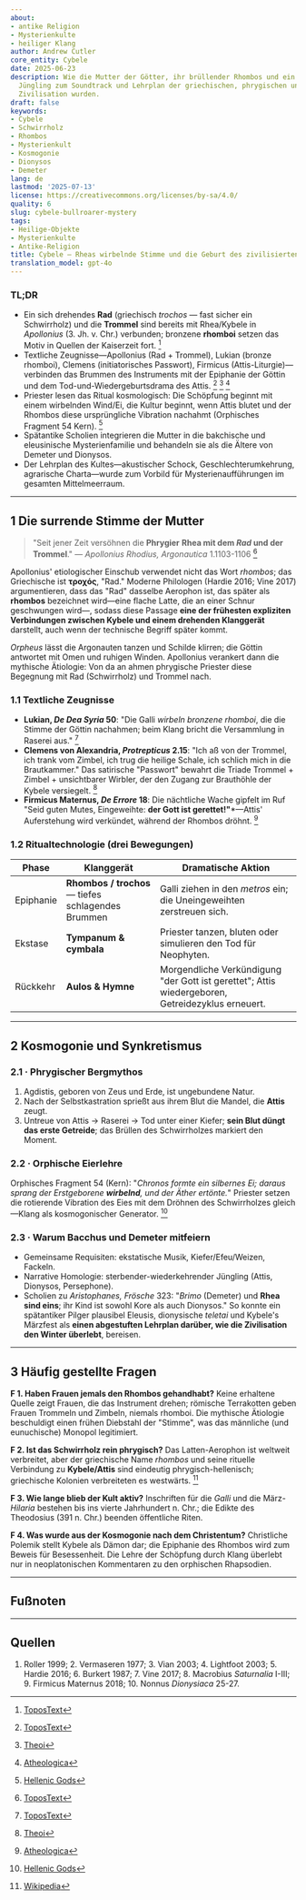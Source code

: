 ```yaml
---
about:
- antike Religion
- Mysterienkulte
- heiliger Klang
author: Andrew Cutler
core_entity: Cybele
date: 2025-06-23
description: Wie die Mutter der Götter, ihr brüllender Rhombos und ein sterbender
  Jüngling zum Soundtrack und Lehrplan der griechischen, phrygischen und römischen
  Zivilisation wurden.
draft: false
keywords:
- Cybele
- Schwirrholz
- Rhombos
- Mysterienkult
- Kosmogonie
- Dionysos
- Demeter
lang: de
lastmod: '2025-07-13'
license: https://creativecommons.org/licenses/by-sa/4.0/
quality: 6
slug: cybele-bullroarer-mystery
tags:
- Heilige-Objekte
- Mysterienkulte
- Antike-Religion
title: Cybele — Rheas wirbelnde Stimme und die Geburt des zivilisierten Lebens
translation_model: gpt-4o
---
```


### TL;DR
* Ein sich drehendes **Rad** (griechisch _trochos_ — fast sicher ein Schwirrholz) und die **Trommel** sind bereits mit Rhea/Kybele in *Apollonius* (3. Jh. v. Chr.) verbunden; bronzene **rhomboi** setzen das Motiv in Quellen der Kaiserzeit fort. [^oai1]
* Textliche Zeugnisse—Apollonius (Rad + Trommel), Lukian (bronze rhomboi), Clemens (initiatorisches Passwort), Firmicus (Attis-Liturgie)—verbinden das Brummen des Instruments mit der Epiphanie der Göttin und dem Tod-und-Wiedergeburtsdrama des Attis. [^oai2] [^oai3] [^oai4]
* Priester lesen das Ritual kosmologisch: Die Schöpfung beginnt mit einem wirbelnden Wind/Ei, die Kultur beginnt, wenn Attis blutet und der Rhombos diese ursprüngliche Vibration nachahmt (Orphisches Fragment 54 Kern). [^oai5]
* Spätantike Scholien integrieren die Mutter in die bakchische und eleusinische Mysterienfamilie und behandeln sie als die Ältere von Demeter und Dionysos.
* Der Lehrplan des Kultes—akustischer Schock, Geschlechterumkehrung, agrarische Charta—wurde zum Vorbild für Mysterienaufführungen im gesamten Mittelmeerraum.

---

## 1 Die surrende Stimme der Mutter

> "Seit jener Zeit versöhnen die **Phrygier** **Rhea mit dem *Rad* und der Trommel**." — *Apollonius Rhodius, Argonautica* 1.1103-1106 [^oai1]

Apollonius' etiologischer Einschub verwendet nicht das Wort _rhombos_; das Griechische ist **τροχός**, "Rad." Moderne Philologen (Hardie 2016; Vine 2017) argumentieren, dass das "Rad" dasselbe Aerophon ist, das später als **rhombos** bezeichnet wird—eine flache Latte, die an einer Schnur geschwungen wird—, sodass diese Passage **eine der frühesten expliziten Verbindungen zwischen Kybele und einem drehenden Klanggerät** darstellt, auch wenn der technische Begriff später kommt.

*Orpheus* lässt die Argonauten tanzen und Schilde klirren; die Göttin antwortet mit Omen und ruhigen Winden. Apollonius verankert dann die mythische Ätiologie: Von da an ahmen phrygische Priester diese Begegnung mit Rad (Schwirrholz) und Trommel nach.

### 1.1 Textliche Zeugnisse

* **Lukian, *De Dea Syria* 50**: "Die Galli *wirbeln bronzene rhomboi*, die die Stimme der Göttin nachahmen; beim Klang bricht die Versammlung in Raserei aus." [^oai2]  
* **Clemens von Alexandria, *Protrepticus* 2.15**: "Ich aß von der Trommel, ich trank vom Zimbel, ich trug die heilige Schale, ich schlich mich in die Brautkammer." Das satirische "Passwort" bewahrt die Triade Trommel + Zimbel + unsichtbarer Wirbler, der den Zugang zur Brauthöhle der Kybele versiegelt. [^oai3]  
* **Firmicus Maternus, *De Errore* 18**: Die nächtliche Wache gipfelt im Ruf "Seid guten Mutes, Eingeweihte: **der Gott ist gerettet!"***—Attis' Auferstehung wird verkündet, während der Rhombos dröhnt. [^oai4]  

### 1.2 Ritualtechnologie (drei Bewegungen)

| Phase      | Klanggerät               | Dramatische Aktion |
|------------|--------------------------|--------------------|
| Epiphanie | **Rhombos / trochos** — tiefes schlagendes Brummen | Galli ziehen in den *metros* ein; die Uneingeweihten zerstreuen sich. |
| Ekstase | **Tympanum & cymbala** | Priester tanzen, bluten oder simulieren den Tod für Neophyten. |
| Rückkehr | **Aulos & Hymne** | Morgendliche Verkündigung "der Gott ist gerettet"; Attis wiedergeboren, Getreidezyklus erneuert. |

---

## 2 Kosmogonie und Synkretismus

### 2.1 · Phrygischer Bergmythos  
1. Agdistis, geboren von Zeus und Erde, ist ungebundene Natur.  
2. Nach der Selbstkastration sprießt aus ihrem Blut die Mandel, die **Attis** zeugt.  
3. Untreue von Attis → Raserei → Tod unter einer Kiefer; **sein Blut düngt das erste Getreide**; das Brüllen des Schwirrholzes markiert den Moment.

### 2.2 · Orphische Eierlehre  
Orphisches Fragment 54 (Kern): "*Chronos formte ein silbernes Ei; daraus sprang der Erstgeborene **wirbelnd**, und der Äther ertönte.*" Priester setzen die rotierende Vibration des Eies mit dem Dröhnen des Schwirrholzes gleich—Klang als kosmogonischer Generator. [^oai5]

### 2.3 · Warum Bacchus und Demeter mitfeiern 
* Gemeinsame Requisiten: ekstatische Musik, Kiefer/Efeu/Weizen, Fackeln. 
* Narrative Homologie: sterbender-wiederkehrender Jüngling (Attis, Dionysos, Persephone). 
* Scholien zu *Aristophanes, Frösche* 323: "*Brimo* (Demeter) und **Rhea sind eins**; ihr Kind ist sowohl Kore als auch Dionysos." So konnte ein spätantiker Pilger plausibel Eleusis, dionysische *teletai* und Kybele's Märzfest als **einen abgestuften Lehrplan darüber, wie die Zivilisation den Winter überlebt**, bereisen.

---

## 3 Häufig gestellte Fragen

**F 1. Haben Frauen jemals den Rhombos gehandhabt?** 
Keine erhaltene Quelle zeigt Frauen, die das Instrument drehen; römische Terrakotten geben Frauen Trommeln und Zimbeln, niemals rhomboi. Die mythische Ätiologie beschuldigt einen frühen Diebstahl der "Stimme", was das männliche (und eunuchische) Monopol legitimiert.

**F 2. Ist das Schwirrholz rein phrygisch?** 
Das Latten-Aerophon ist weltweit verbreitet, aber der griechische Name _rhombos_ und seine rituelle Verbindung zu **Kybele/Attis** sind eindeutig phrygisch-hellenisch; griechische Kolonien verbreiteten es westwärts. [^oai6]

**F 3. Wie lange blieb der Kult aktiv?** 
Inschriften für die *Galli* und die März-*Hilaria* bestehen bis ins vierte Jahrhundert n. Chr.; die Edikte des Theodosius (391 n. Chr.) beenden öffentliche Riten.

**F 4. Was wurde aus der Kosmogonie nach dem Christentum?** 
Christliche Polemik stellt Kybele als Dämon dar; die Epiphanie des Rhombos wird zum Beweis für Besessenheit. Die Lehre der Schöpfung durch Klang überlebt nur in neoplatonischen Kommentaren zu den orphischen Rhapsodien.

---

## Fußnoten 

[^oai1]: [ToposText](https://topostext.org/work/126)
[^oai2]: [ToposText](https://topostext.org/work/340)
[^oai3]: [Theoi](https://www.theoi.com/Text/ClementExhortation1.html)
[^oai4]: [Atheologica](https://atheologica.wordpress.com/2011/11/13/the-mystery-cults-christianity/)
[^oai5]: [Hellenic Gods](https://www.hellenicgods.org/orphic-rhapsodies------24)
[^oai6]: [Wikipedia](https://en.wikipedia.org/wiki/Bullroarer)
[^1]: *Apollonius Rhodius, Argonautica* 1.1103-1106, hrsg. von Vian 2003. NB: Griechisch **τροχός** "Rad," nicht "rhombos." [^oai1] 
[^2]: Lukian, *De Dea Syria* 50-51, griechischer Text in Lightfoot 2003. [^oai2] 
[^3]: Clemens von Alexandria, *Protrepticus* 2.15-17, übers. von Butterworth 1919. [^oai3] 
[^4]: Orphisches Fragment 54 Kern, Text + Diskussion in Hardie 2016. [^oai5] 
[^5]: Scholien zu *Aristophanes, Frösche* 323; vgl. Diodorus 3.62-63.

---

## Quellen 
1. Roller 1999; 2. Vermaseren 1977; 3. Vian 2003; 4. Lightfoot 2003; 5. Hardie 2016; 6. Burkert 1987; 7. Vine 2017; 8. Macrobius *Saturnalia* I-III; 9. Firmicus Maternus 2018; 10. Nonnus *Dionysiaca* 25-27.